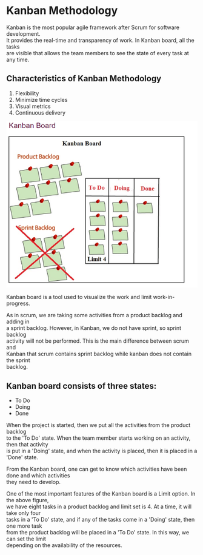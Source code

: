 # Kanban Methodology

Kanban is the most popular agile framework after Scrum for software development.   
It provides the real-time and transparency of work. In Kanban board, all the tasks   
are visible that allows the team members to see the state of every task at any time.

## Characteristics of Kanban Methodology

1. Flexibility
2. Minimize time cycles
3. Visual metrics
4. Continuous delivery

![kanban board](image.png)

Kanban board is a tool used to visualize the work and limit work-in-progress.  

As in scrum, we are taking some activities from a product backlog and adding in   
a sprint backlog. However, in Kanban, we do not have sprint, so sprint backlog   
activity will not be performed. This is the main difference between scrum and   
Kanban that scrum contains sprint backlog while kanban does not contain the sprint   
backlog.

## Kanban board consists of three states:
* To Do
* Doing
* Done

When the project is started, then we put all the activities from the product backlog   
to the 'To Do' state. When the team member starts working on an activity, then that activity   
is put in a 'Doing' state, and when the activity is placed, then it is placed in a 'Done' state.

From the Kanban board, one can get to know which activities have been done and which activities   
they need to develop.

One of the most important features of the Kanban board is a Limit option. In the above figure,   
we have eight tasks in a product backlog and limit set is 4. At a time, it will take only four   
tasks in a 'To Do' state, and if any of the tasks come in a 'Doing' state, then one more task   
from the product backlog will be placed in a 'To Do' state. In this way, we can set the limit   
depending on the availability of the resources.